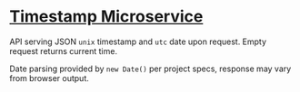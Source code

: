 # [Timestamp Microservice](https://www.freecodecamp.org/learn/apis-and-microservices/apis-and-microservices-projects/timestamp-microservice)

API serving JSON `unix` timestamp and `utc` date upon request. Empty request returns current time.

Date parsing provided by `new Date()` per project specs, response may vary from browser output.
